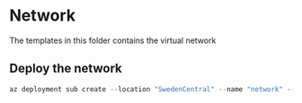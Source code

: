 # Network

The templates in this folder contains the virtual network

## Deploy the network

```powershell
az deployment sub create --location "SwedenCentral" --name "network" --template-file main.bicep --parameters @main.parameters.json
```
